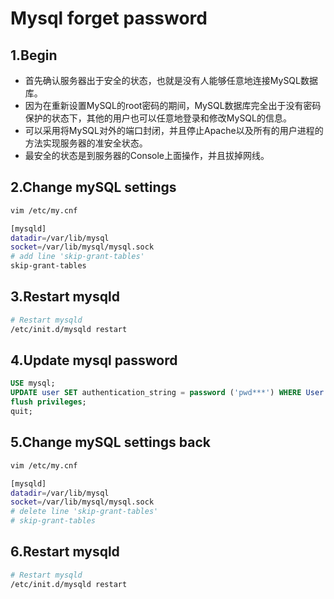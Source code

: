 # Mysql forget password

## 1.Begin

- 首先确认服务器出于安全的状态，也就是没有人能够任意地连接MySQL数据库。
- 因为在重新设置MySQL的root密码的期间，MySQL数据库完全出于没有密码保护的状态下，其他的用户也可以任意地登录和修改MySQL的信息。
- 可以采用将MySQL对外的端口封闭，并且停止Apache以及所有的用户进程的方法实现服务器的准安全状态。
- 最安全的状态是到服务器的Console上面操作，并且拔掉网线。

## 2.Change mySQL settings

```bash
vim /etc/my.cnf

[mysqld]
datadir=/var/lib/mysql
socket=/var/lib/mysql/mysql.sock
# add line 'skip-grant-tables'
skip-grant-tables
```

## 3.Restart mysqld

```bash
# Restart mysqld
/etc/init.d/mysqld restart
```

## 4.Update mysql password

```sql
USE mysql;
UPDATE user SET authentication_string = password ('pwd***') WHERE User = 'root';
flush privileges;
quit;
```

## 5.Change mySQL settings back

```bash
vim /etc/my.cnf

[mysqld]
datadir=/var/lib/mysql
socket=/var/lib/mysql/mysql.sock
# delete line 'skip-grant-tables'
# skip-grant-tables
```

## 6.Restart mysqld

```bash
# Restart mysqld
/etc/init.d/mysqld restart
```